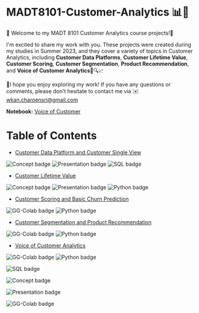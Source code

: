 # MADT8101-Customer-Analytics 📊💼 


🌟 Welcome to my MADT 8101 Customer Analytics course projects!🌟 

I'm excited to share my work with you. These projects were created during my studies in Summer 2023, and they cover a variety of topics in Customer Analytics, including **Customer Data Platforms**, **Customer Lifetime Value**, **Customer Scoring**, **Customer Segmentation**, **Product Recommendation**, and **Voice of Customer Analytics**🚀🔍📈

📍I hope you enjoy exploring my work! If you have any questions or comments, please don't hesitate to contact me via ✉️ wkan.charoensri@gmail.com 


**Notebook:** [Voice of Customer](https://github.com/Wkan19/MADT8101-Customer-Analytics/blob/a401599f311e1860f1753ed29b6c568f7e740b56/Voice%20of%20Customer%20Analytics/GitHub_Voice_of_Customers.ipynb)

# Table of Contents 
 - [Customer Data Platform and Customer Single View](https://github.com/Wkan19/MADT8101-Customer-Analytics/tree/main/Customer%20Data%20Platform%20and%20Customer%20Single%20View)
   
![Concept badge](https://img.shields.io/badge/-Concept-blue.svg) ![Presentation badge](https://img.shields.io/badge/-Presentation-blue.svg) ![SQL badge](https://img.shields.io/badge/-SQL-green.svg)
   
 - [Customer Lifetime Value](https://github.com/Wkan19/MADT8101-Customer-Analytics/tree/main/Customer%20Lifetime%20Value)
   
![Concept badge](https://img.shields.io/badge/-Concept-blue.svg) ![Presentation badge](https://img.shields.io/badge/-Presentation-blue.svg)  ![Python badge](https://img.shields.io/badge/-Python-green.svg)

 - [Customer Scoring and Basic Churn Prediction](https://github.com/Wkan19/MADT8101-Customer-Analytics/tree/main/Customer%20Scoring%20and%20Basic%20Churn%20Prediction)
 
 ![GG-Colab badge](https://img.shields.io/badge/-Google--Colab-blue.svg) ![Python badge](https://img.shields.io/badge/-Python-green.svg)

 - [Customer Segmentation and Product Recommendation](https://github.com/Wkan19/MADT8101-Customer-Analytics/tree/main/Customer%20Segmentation%20and%20Product%20Recommendation)

 ![GG-Colab badge](https://img.shields.io/badge/-Google--Colab-blue.svg) ![Python badge](https://img.shields.io/badge/-Python-green.svg)
   
 - [Voice of Customer Analytics](https://github.com/Wkan19/MADT8101-Customer-Analytics/tree/main/Voice%20of%20Customer%20Analytics)

 ![GG-Colab badge](https://img.shields.io/badge/-Google--Colab-blue.svg) ![Python badge](https://img.shields.io/badge/-Python-green.svg)



  

![SQL badge](https://img.shields.io/badge/-SQL-green.svg)

![Concept badge](https://img.shields.io/badge/-Concept-blue.svg)

![Presentation badge](https://img.shields.io/badge/-Presentation-blue.svg)

![GG-Colab badge](https://img.shields.io/badge/-Google--Colab-blue.svg)
